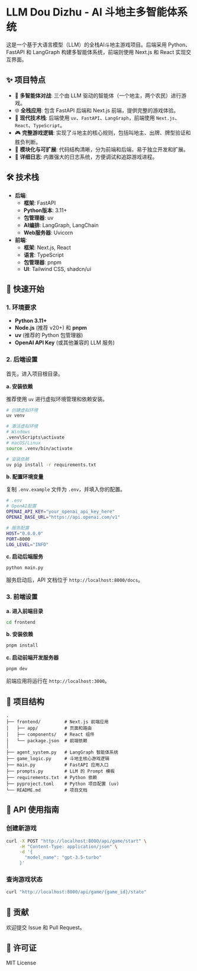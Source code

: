 # LLM Dou Dizhu - AI 斗地主多智能体系统

这是一个基于大语言模型（LLM）的全栈AI斗地主游戏项目。后端采用 Python、FastAPI 和 LangGraph 构建多智能体系统，前端则使用 Next.js 和 React 实现交互界面。

## ✨ 项目特点

- 🤖 **多智能体对战**: 三个由 LLM 驱动的智能体（一个地主，两个农民）进行游戏。
- 🌐 **全栈应用**: 包含 FastAPI 后端和 Next.js 前端，提供完整的游戏体验。
- 🚀 **现代技术栈**: 后端使用 `uv`、`FastAPI`、`LangGraph`，前端使用 `Next.js`、`React`、`TypeScript`。
- 🎮 **完整游戏逻辑**: 实现了斗地主的核心规则，包括叫地主、出牌、牌型验证和胜负判断。
- 🔧 **模块化与可扩展**: 代码结构清晰，分为前端和后端，易于独立开发和扩展。
- 📝 **详细日志**: 内置强大的日志系统，方便调试和追踪游戏进程。

## 🛠️ 技术栈

- **后端**:
  - **框架**: FastAPI
  - **Python版本**: 3.11+
  - **包管理器**: uv
  - **AI编排**: LangGraph, LangChain
  - **Web服务器**: Uvicorn
- **前端**:
  - **框架**: Next.js, React
  - **语言**: TypeScript
  - **包管理器**: pnpm
  - **UI**: Tailwind CSS, shadcn/ui

## 🚀 快速开始

### 1. 环境要求

- **Python 3.11+**
- **Node.js** (推荐 v20+) 和 **pnpm**
- **uv** (推荐的 Python 包管理器)
- **OpenAI API Key** (或其他兼容的 LLM 服务)

### 2. 后端设置

首先，进入项目根目录。

**a. 安装依赖**

推荐使用 `uv` 进行虚拟环境管理和依赖安装。

```bash
# 创建虚拟环境
uv venv

# 激活虚拟环境
# Windows
.venv\Scripts\activate
# macOS/Linux
source .venv/bin/activate

# 安装依赖
uv pip install -r requirements.txt
```

**b. 配置环境变量**

复制 `.env.example` 文件为 `.env`，并填入你的配置。

```bash
# .env
# OpenAI配置
OPENAI_API_KEY="your_openai_api_key_here"
OPENAI_BASE_URL="https://api.openai.com/v1"

# 服务配置
HOST="0.0.0.0"
PORT=8000
LOG_LEVEL="INFO"
```

**c. 启动后端服务**

```bash
python main.py
```

服务启动后，API 文档位于 `http://localhost:8000/docs`。

### 3. 前端设置

**a. 进入前端目录**

```bash
cd frontend
```

**b. 安装依赖**

```bash
pnpm install
```

**c. 启动前端开发服务器**

```bash
pnpm dev
```

前端应用将运行在 `http://localhost:3000`。

## 📂 项目结构

```
.
├── frontend/         # Next.js 前端应用
│   ├── app/          # 页面和路由
│   ├── components/   # React 组件
│   └── package.json  # 前端依赖
│
├── agent_system.py   # LangGraph 智能体系统
├── game_logic.py     # 斗地主核心游戏逻辑
├── main.py           # FastAPI 应用入口
├── prompts.py        # LLM 的 Prompt 模板
├── requirements.txt  # Python 依赖
├── pyproject.toml    # Python 项目配置 (uv)
└── README.md         # 项目文档
```

## 📖 API 使用指南

### 创建新游戏

```bash
curl -X POST "http://localhost:8000/api/game/start" \
     -H "Content-Type: application/json" \
     -d '{
       "model_name": "gpt-3.5-turbo"
     }'
```

### 查询游戏状态

```bash
curl "http://localhost:8000/api/game/{game_id}/state"
```

## 🤝 贡献

欢迎提交 Issue 和 Pull Request。

## 📄 许可证

MIT License